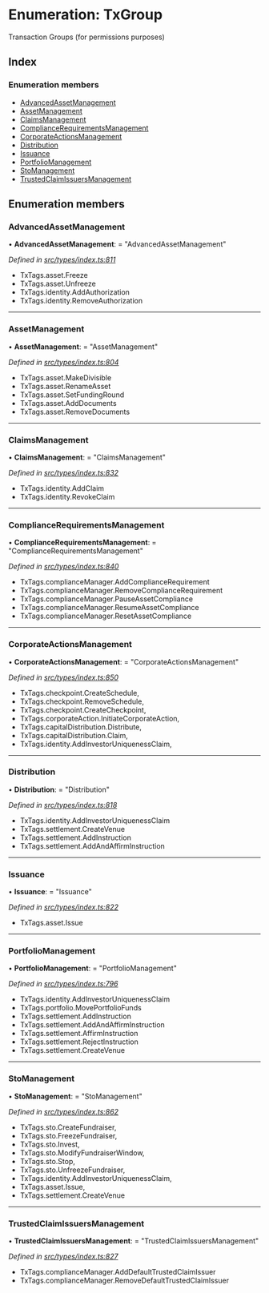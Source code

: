 # Enumeration: TxGroup

Transaction Groups (for permissions purposes)

## Index

### Enumeration members

* [AdvancedAssetManagement](txgroup.md#advancedassetmanagement)
* [AssetManagement](txgroup.md#assetmanagement)
* [ClaimsManagement](txgroup.md#claimsmanagement)
* [ComplianceRequirementsManagement](txgroup.md#compliancerequirementsmanagement)
* [CorporateActionsManagement](txgroup.md#corporateactionsmanagement)
* [Distribution](txgroup.md#distribution)
* [Issuance](txgroup.md#issuance)
* [PortfolioManagement](txgroup.md#portfoliomanagement)
* [StoManagement](txgroup.md#stomanagement)
* [TrustedClaimIssuersManagement](txgroup.md#trustedclaimissuersmanagement)

## Enumeration members

###  AdvancedAssetManagement

• **AdvancedAssetManagement**: = "AdvancedAssetManagement"

*Defined in [src/types/index.ts:811](https://github.com/PolymathNetwork/polymesh-sdk/blob/4f2fd432/src/types/index.ts#L811)*

- TxTags.asset.Freeze
- TxTags.asset.Unfreeze
- TxTags.identity.AddAuthorization
- TxTags.identity.RemoveAuthorization

___

###  AssetManagement

• **AssetManagement**: = "AssetManagement"

*Defined in [src/types/index.ts:804](https://github.com/PolymathNetwork/polymesh-sdk/blob/4f2fd432/src/types/index.ts#L804)*

- TxTags.asset.MakeDivisible
- TxTags.asset.RenameAsset
- TxTags.asset.SetFundingRound
- TxTags.asset.AddDocuments
- TxTags.asset.RemoveDocuments

___

###  ClaimsManagement

• **ClaimsManagement**: = "ClaimsManagement"

*Defined in [src/types/index.ts:832](https://github.com/PolymathNetwork/polymesh-sdk/blob/4f2fd432/src/types/index.ts#L832)*

- TxTags.identity.AddClaim
- TxTags.identity.RevokeClaim

___

###  ComplianceRequirementsManagement

• **ComplianceRequirementsManagement**: = "ComplianceRequirementsManagement"

*Defined in [src/types/index.ts:840](https://github.com/PolymathNetwork/polymesh-sdk/blob/4f2fd432/src/types/index.ts#L840)*

- TxTags.complianceManager.AddComplianceRequirement
- TxTags.complianceManager.RemoveComplianceRequirement
- TxTags.complianceManager.PauseAssetCompliance
- TxTags.complianceManager.ResumeAssetCompliance
- TxTags.complianceManager.ResetAssetCompliance

___

###  CorporateActionsManagement

• **CorporateActionsManagement**: = "CorporateActionsManagement"

*Defined in [src/types/index.ts:850](https://github.com/PolymathNetwork/polymesh-sdk/blob/4f2fd432/src/types/index.ts#L850)*

- TxTags.checkpoint.CreateSchedule,
- TxTags.checkpoint.RemoveSchedule,
- TxTags.checkpoint.CreateCheckpoint,
- TxTags.corporateAction.InitiateCorporateAction,
- TxTags.capitalDistribution.Distribute,
- TxTags.capitalDistribution.Claim,
- TxTags.identity.AddInvestorUniquenessClaim,

___

###  Distribution

• **Distribution**: = "Distribution"

*Defined in [src/types/index.ts:818](https://github.com/PolymathNetwork/polymesh-sdk/blob/4f2fd432/src/types/index.ts#L818)*

- TxTags.identity.AddInvestorUniquenessClaim
- TxTags.settlement.CreateVenue
- TxTags.settlement.AddInstruction
- TxTags.settlement.AddAndAffirmInstruction

___

###  Issuance

• **Issuance**: = "Issuance"

*Defined in [src/types/index.ts:822](https://github.com/PolymathNetwork/polymesh-sdk/blob/4f2fd432/src/types/index.ts#L822)*

- TxTags.asset.Issue

___

###  PortfolioManagement

• **PortfolioManagement**: = "PortfolioManagement"

*Defined in [src/types/index.ts:796](https://github.com/PolymathNetwork/polymesh-sdk/blob/4f2fd432/src/types/index.ts#L796)*

- TxTags.identity.AddInvestorUniquenessClaim
- TxTags.portfolio.MovePortfolioFunds
- TxTags.settlement.AddInstruction
- TxTags.settlement.AddAndAffirmInstruction
- TxTags.settlement.AffirmInstruction
- TxTags.settlement.RejectInstruction
- TxTags.settlement.CreateVenue

___

###  StoManagement

• **StoManagement**: = "StoManagement"

*Defined in [src/types/index.ts:862](https://github.com/PolymathNetwork/polymesh-sdk/blob/4f2fd432/src/types/index.ts#L862)*

- TxTags.sto.CreateFundraiser,
- TxTags.sto.FreezeFundraiser,
- TxTags.sto.Invest,
- TxTags.sto.ModifyFundraiserWindow,
- TxTags.sto.Stop,
- TxTags.sto.UnfreezeFundraiser,
- TxTags.identity.AddInvestorUniquenessClaim,
- TxTags.asset.Issue,
- TxTags.settlement.CreateVenue

___

###  TrustedClaimIssuersManagement

• **TrustedClaimIssuersManagement**: = "TrustedClaimIssuersManagement"

*Defined in [src/types/index.ts:827](https://github.com/PolymathNetwork/polymesh-sdk/blob/4f2fd432/src/types/index.ts#L827)*

- TxTags.complianceManager.AddDefaultTrustedClaimIssuer
- TxTags.complianceManager.RemoveDefaultTrustedClaimIssuer
